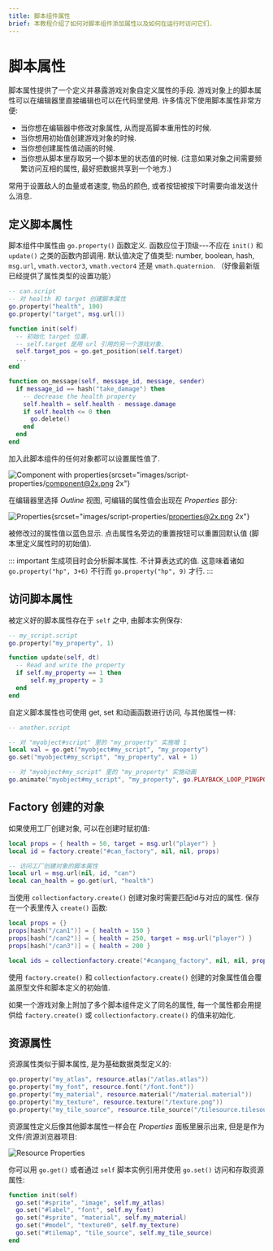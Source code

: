 ```yaml
---
title: 脚本组件属性
brief: 本教程介绍了如何对脚本组件添加属性以及如何在运行时访问它们.
---
```


# 脚本属性

脚本属性提供了一个定义并暴露游戏对象自定义属性的手段. 游戏对象上的脚本属性可以在编辑器里直接编辑也可以在代码里使用. 许多情况下使用脚本属性非常方便:

* 当你想在编辑器中修改对象属性, 从而提高脚本重用性的时候.
* 当你想用初始值创建游戏对象的时候.
* 当你想创建属性值动画的时候.
* 当你想从脚本里存取另一个脚本里的状态值的时候. (注意如果对象之间需要频繁访问互相的属性, 最好把数据共享到一个地方.)

常用于设置敌人的血量或者速度, 物品的颜色, 或者按钮被按下时需要向谁发送什么消息.

## 定义脚本属性

脚本组件中属性由 `go.property()` 函数定义. 函数应位于顶级---不应在 `init()` 和 `update()` 之类的函数内部调用. 默认值决定了值类型: number, boolean, hash, `msg.url`, `vmath.vector3`, `vmath.vector4` 还是 `vmath.quaternion`. （好像最新版已经提供了属性类型的设置功能）

```lua
-- can.script
-- 对 health 和 target 创建脚本属性
go.property("health", 100)
go.property("target", msg.url())

function init(self)
  -- 初始化 target 位置.
  -- self.target 是用 url 引用的另一个游戏对象.
  self.target_pos = go.get_position(self.target)
  ...
end

function on_message(self, message_id, message, sender)
  if message_id == hash("take_damage") then
    -- decrease the health property
    self.health = self.health - message.damage
    if self.health <= 0 then
      go.delete()
    end
  end
end
```

加入此脚本组件的任何对象都可以设置属性值了.

![Component with properties](images/script-properties/component.png){srcset="images/script-properties/component@2x.png 2x"}

在编辑器里选择 *Outline* 视图,  可编辑的属性值会出现在 *Properties* 部分:

![Properties](images/script-properties/properties.png){srcset="images/script-properties/properties@2x.png 2x"}

被修改过的属性值以蓝色显示. 点击属性名旁边的重置按钮可以重置回默认值 (脚本里定义属性时的初始值).

::: important
生成项目时会分析脚本属性. 不计算表达式的值. 这意味着诸如 `go.property("hp", 3+6)` 不行而 `go.property("hp", 9)` 才行.
:::

## 访问脚本属性

被定义好的脚本属性存在于 `self` 之中, 由脚本实例保存:

```lua
-- my_script.script
go.property("my_property", 1)

function update(self, dt)
  -- Read and write the property
  if self.my_property == 1 then
      self.my_property = 3
  end
end
```

自定义脚本属性也可使用 get, set 和动画函数进行访问, 与其他属性一样:

```lua
-- another.script

-- 对 "myobject#script" 里的 "my_property" 实施增 1
local val = go.get("myobject#my_script", "my_property")
go.set("myobject#my_script", "my_property", val + 1)

-- 对 "myobject#my_script" 里的 "my_property" 实施动画
go.animate("myobject#my_script", "my_property", go.PLAYBACK_LOOP_PINGPONG, 100, go.EASING_LINEAR, 2.0)
```

## Factory 创建的对象

如果使用工厂创建对象, 可以在创建时赋初值:

```lua
local props = { health = 50, target = msg.url("player") }
local id = factory.create("#can_factory", nil, nil, props)

-- 访问工厂创建对象的脚本属性
local url = msg.url(nil, id, "can")
local can_health = go.get(url, "health")
```

当使用 `collectionfactory.create()` 创建对象时需要匹配id与对应的属性. 保存在一个表里传入 `create()` 函数:

```lua
local props = {}
props[hash("/can1")] = { health = 150 }
props[hash("/can2")] = { health = 250, target = msg.url("player") }
props[hash("/can3")] = { health = 200 }

local ids = collectionfactory.create("#cangang_factory", nil, nil, props)
```

使用 `factory.create()` 和 `collectionfactory.create()` 创建的对象属性值会覆盖原型文件和脚本定义的初始值.

如果一个游戏对象上附加了多个脚本组件定义了同名的属性, 每一个属性都会用提供给 `factory.create()` 或 `collectionfactory.create()` 的值来初始化.


## 资源属性

资源属性类似于脚本属性, 是为基础数据类型定义的:

```lua
go.property("my_atlas", resource.atlas("/atlas.atlas"))
go.property("my_font", resource.font("/font.font"))
go.property("my_material", resource.material("/material.material"))
go.property("my_texture", resource.texture("/texture.png"))
go.property("my_tile_source", resource.tile_source("/tilesource.tilesource"))
```

资源属性定义后像其他脚本属性一样会在 *Properties* 面板里展示出来, 但是是作为文件/资源浏览器项目:

![Resource Properties](images/script-properties/resource-properties.png)

你可以用 `go.get()` 或者通过 `self` 脚本实例引用并使用 `go.set()` 访问和存取资源属性:

```lua
function init(self)
  go.set("#sprite", "image", self.my_atlas)
  go.set("#label", "font", self.my_font)
  go.set("#sprite", "material", self.my_material)
  go.set("#model", "texture0", self.my_texture)
  go.set("#tilemap", "tile_source", self.my_tile_source)
end
```
